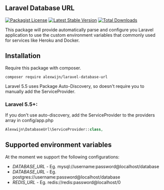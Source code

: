 ## Laravel Database URL
[![Packagist License](https://poser.pugx.org/alexwijn/laravel-database-url/license.png)](http://choosealicense.com/licenses/mit/)
[![Latest Stable Version](https://poser.pugx.org/alexwijn/laravel-database-url/version.png)](https://packagist.org/packages/alexwijn/laravel-database-url)
[![Total Downloads](https://poser.pugx.org/alexwijn/laravel-database-url/d/total.png)](https://packagist.org/packages/alexwijn/laravel-database-url)

This package will provide automatically parse and configure you Laravel application to use the custom environment variables that commonly used for services like Heroku and Docker. 

## Installation

Require this package with composer.

```shell
composer require alexwijn/laravel-database-url
```

Laravel 5.5 uses Package Auto-Discovery, so doesn't require you to manually add the ServiceProvider.

### Laravel 5.5+:

If you don't use auto-discovery, add the ServiceProvider to the providers array in config/app.php

```php
Alexwijn\DatabaseUrl\ServiceProvider::class,
```

## Supported environment variables

At the moment we support the following configurations:

- *DATABASE_URL* - Eg. mysql://username:password@localhost/database
- *DATABASE_URL* - Eg. postgres://username:password@localhost/database
- *REDIS_URL* - Eg. redis://redis:password@localhost/0
